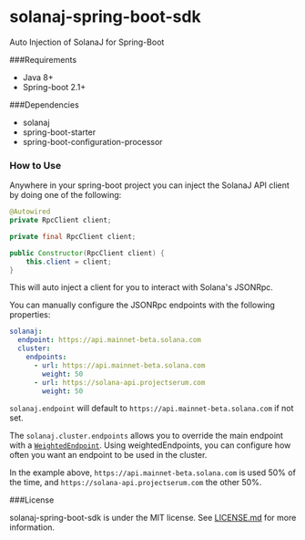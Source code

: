 # solanaj-spring-boot-sdk
Auto Injection of SolanaJ for Spring-Boot

###Requirements

- Java 8+
- Spring-boot 2.1+

###Dependencies

- solanaj
- spring-boot-starter
- spring-boot-configuration-processor

### How to Use

Anywhere in your spring-boot project you can inject the SolanaJ API client by doing one of the following:

```java
@Autowired
private RpcClient client;
```

```java
private final RpcClient client;

public Constructor(RpcClient client) {
    this.client = client;
}
```

This will auto inject a client for you to interact with Solana's JSONRpc.

You can manually configure the JSONRpc endpoints with the following properties:

```yaml
solanaj:
  endpoint: https://api.mainnet-beta.solana.com
  cluster:
    endpoints:
      - url: https://api.mainnet-beta.solana.com
        weight: 50
      - url: https://solana-api.projectserum.com
        weight: 50
```

`solanaj.endpoint` will default to `https://api.mainnet-beta.solana.com` if not set.

The `solanaj.cluster.endpoints` allows you to override the main endpoint with a [`WeightedEndpoint`](https://github.com/skynetcapital/solanaj/blob/main/src/main/java/org/p2p/solanaj/rpc/types/WeightedEndpoint.java). Using weightedEndpoints, you can configure how often you want an endpoint to be used in the cluster.

In the example above, `https://api.mainnet-beta.solana.com` is used 50% of the time, and `https://solana-api.projectserum.com` the other 50%.

###License

solanaj-spring-boot-sdk is under the MIT license. See [LICENSE.md](https://github.com/cryptogosu/solanaj-spring-boot-sdk/blob/main/LICENSE) for more information.